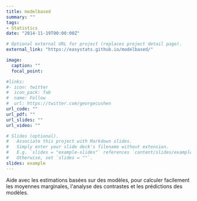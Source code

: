 ```yaml
---
title: modelbased
summary: ""
tags:
- Statistics
date: "2014-11-19T00:00:00Z"

# Optional external URL for project (replaces project detail page).
external_link: "https://easystats.github.io/modelbased/"

image:
  caption: ""
  focal_point:

#links:
#- icon: twitter
#  icon_pack: fab
#  name: Follow
#  url: https://twitter.com/georgecushen
url_code: ""
url_pdf: ""
url_slides: ""
url_video: ""

# Slides (optional).
#   Associate this project with Markdown slides.
#   Simply enter your slide deck's filename without extension.
#   E.g. `slides = "example-slides"` references `content/slides/example-slides.md`.
#   Otherwise, set `slides = ""`.
slides: example
---
```


Aide avec les estimations basées sur des modèles, pour calculer facilement les moyennes marginales, l'analyse des contrastes et les prédictions des modèles.